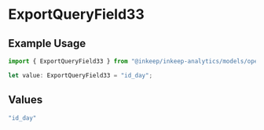 # ExportQueryField33

## Example Usage

```typescript
import { ExportQueryField33 } from "@inkeep/inkeep-analytics/models/operations";

let value: ExportQueryField33 = "id_day";
```

## Values

```typescript
"id_day"
```